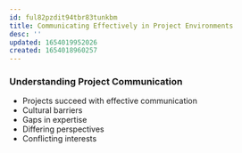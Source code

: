 ```yaml
---
id: ful82pzdit94tbr83tunkbm
title: Communicating Effectively in Project Environments
desc: ''
updated: 1654019952026
created: 1654018960257
---
```


### Understanding Project Communication
- Projects succeed with effective communication
- Cultural barriers
- Gaps in expertise
- Differing perspectives
- Conflicting interests